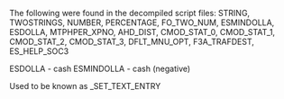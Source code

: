 The following were found in the decompiled script files:
STRING, TWOSTRINGS, NUMBER, PERCENTAGE, FO_TWO_NUM, ESMINDOLLA, ESDOLLA, MTPHPER_XPNO, AHD_DIST, CMOD_STAT_0, CMOD_STAT_1, CMOD_STAT_2, CMOD_STAT_3, DFLT_MNU_OPT, F3A_TRAFDEST, ES_HELP_SOC3

ESDOLLA - cash
ESMINDOLLA - cash (negative)

Used to be known as _SET_TEXT_ENTRY
